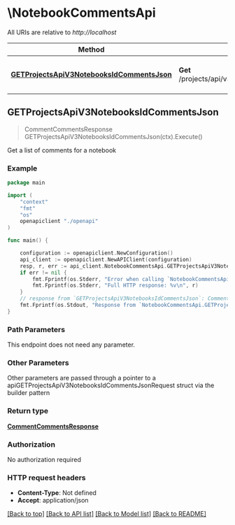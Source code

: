 # \NotebookCommentsApi

All URIs are relative to *http://localhost*

Method | HTTP request | Description
------------- | ------------- | -------------
[**GETProjectsApiV3NotebooksIdCommentsJson**](NotebookCommentsApi.md#GETProjectsApiV3NotebooksIdCommentsJson) | **Get** /projects/api/v3/notebooks/:id/comments.json | Get a list of comments for a notebook



## GETProjectsApiV3NotebooksIdCommentsJson

> CommentCommentsResponse GETProjectsApiV3NotebooksIdCommentsJson(ctx).Execute()

Get a list of comments for a notebook

### Example

```go
package main

import (
    "context"
    "fmt"
    "os"
    openapiclient "./openapi"
)

func main() {

    configuration := openapiclient.NewConfiguration()
    api_client := openapiclient.NewAPIClient(configuration)
    resp, r, err := api_client.NotebookCommentsApi.GETProjectsApiV3NotebooksIdCommentsJson(context.Background()).Execute()
    if err != nil {
        fmt.Fprintf(os.Stderr, "Error when calling `NotebookCommentsApi.GETProjectsApiV3NotebooksIdCommentsJson``: %v\n", err)
        fmt.Fprintf(os.Stderr, "Full HTTP response: %v\n", r)
    }
    // response from `GETProjectsApiV3NotebooksIdCommentsJson`: CommentCommentsResponse
    fmt.Fprintf(os.Stdout, "Response from `NotebookCommentsApi.GETProjectsApiV3NotebooksIdCommentsJson`: %v\n", resp)
}
```

### Path Parameters

This endpoint does not need any parameter.

### Other Parameters

Other parameters are passed through a pointer to a apiGETProjectsApiV3NotebooksIdCommentsJsonRequest struct via the builder pattern


### Return type

[**CommentCommentsResponse**](CommentCommentsResponse.md)

### Authorization

No authorization required

### HTTP request headers

- **Content-Type**: Not defined
- **Accept**: application/json

[[Back to top]](#) [[Back to API list]](../README.md#documentation-for-api-endpoints)
[[Back to Model list]](../README.md#documentation-for-models)
[[Back to README]](../README.md)

